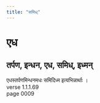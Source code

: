```yaml
---
title: "समिध्"
---
```


# एध
## तर्पण, इन्धन, एध, समिध्, इध्मन्
एधस्तर्पणमिन्धनमधः समिदिध्म इत्यभिन्नार्थाः ।<br />verse 1.1.1.69<br />page 0009

